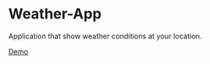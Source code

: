 # Weather-App
Application that show weather conditions at your location.

[Demo](https://shikigeru.github.io/Weather-App/)
